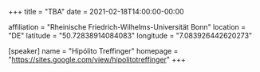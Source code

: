 +++
title = "TBA"
date = 2021-02-18T14:00:00-00:00

affiliation = "Rheinische Friedrich-Wilhelms-Universität Bonn"
location = "DE"
latitude = "50.72838914084083"
longitude = "7.083926442620273"

[speaker]
  name = "Hipólito Treffinger"
  homepage = "https://sites.google.com/view/hipolitotreffinger"
+++
